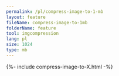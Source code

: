```yaml
---
permalink: /pl/compress-image-to-1-mb
layout: feature
fileName: compress-image-to-1mb
folderName: feature
tool: imgcompression
lang: pl
size: 1024
type: mb
---
```


{%- include compress-image-to-X.html -%}
